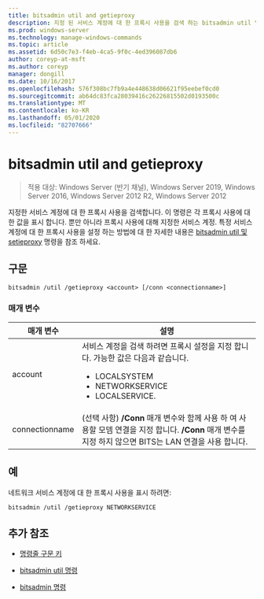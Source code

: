 ```yaml
---
title: bitsadmin util and getieproxy
description: 지정 된 서비스 계정에 대 한 프록시 사용을 검색 하는 bitsadmin util 및 getieproxy 명령에 대 한 참조 항목입니다.
ms.prod: windows-server
ms.technology: manage-windows-commands
ms.topic: article
ms.assetid: 6d50c7e3-f4eb-4ca5-9f0c-4ed396087db6
author: coreyp-at-msft
ms.author: coreyp
manager: dongill
ms.date: 10/16/2017
ms.openlocfilehash: 576f308bc7fb9a4e448638d06621f95eebef0cd0
ms.sourcegitcommit: ab64dc83fca28039416c26226815502d0193500c
ms.translationtype: MT
ms.contentlocale: ko-KR
ms.lasthandoff: 05/01/2020
ms.locfileid: "82707666"
---
```

# <a name="bitsadmin-util-and-getieproxy"></a>bitsadmin util and getieproxy

> 적용 대상: Windows Server (반기 채널), Windows Server 2019, Windows Server 2016, Windows Server 2012 R2, Windows Server 2012

지정한 서비스 계정에 대 한 프록시 사용을 검색합니다. 이 명령은 각 프록시 사용에 대 한 값을 표시 합니다. 뿐만 아니라 프록시 사용에 대해 지정한 서비스 계정. 특정 서비스 계정에 대 한 프록시 사용을 설정 하는 방법에 대 한 자세한 내용은 [bitsadmin util 및 setieproxy](bitsadmin-util-and-setieproxy.md) 명령을 참조 하세요.

## <a name="syntax"></a>구문

```
bitsadmin /util /getieproxy <account> [/conn <connectionname>]
```

### <a name="parameters"></a>매개 변수

| 매개 변수 | 설명 |
| --------- | ---------- |
| account | 서비스 계정을 검색 하려면 프록시 설정을 지정 합니다. 가능한 값은 다음과 같습니다.<ul><li>LOCALSYSTEM</li><li>   NETWORKSERVICE</li><li>LOCALSERVICE.</li></ul> |
| connectionname | (선택 사항) **/Conn** 매개 변수와 함께 사용 하 여 사용할 모뎀 연결을 지정 합니다. **/Conn** 매개 변수를 지정 하지 않으면 BITS는 LAN 연결을 사용 합니다. |

## <a name="examples"></a>예

네트워크 서비스 계정에 대 한 프록시 사용을 표시 하려면:

```
bitsadmin /util /getieproxy NETWORKSERVICE
```

## <a name="additional-references"></a>추가 참조

- [명령줄 구문 키](command-line-syntax-key.md)

- [bitsadmin util 명령](bitsadmin-util.md)

- [bitsadmin 명령](bitsadmin.md)
